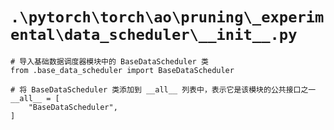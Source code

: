 # `.\pytorch\torch\ao\pruning\_experimental\data_scheduler\__init__.py`

```
# 导入基础数据调度器模块中的 BaseDataScheduler 类
from .base_data_scheduler import BaseDataScheduler

# 将 BaseDataScheduler 类添加到 __all__ 列表中，表示它是该模块的公共接口之一
__all__ = [
    "BaseDataScheduler",
]
```